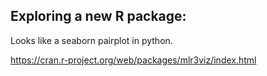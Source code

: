 ## Exploring a new R package:

Looks like a seaborn pairplot in python.

https://cran.r-project.org/web/packages/mlr3viz/index.html
